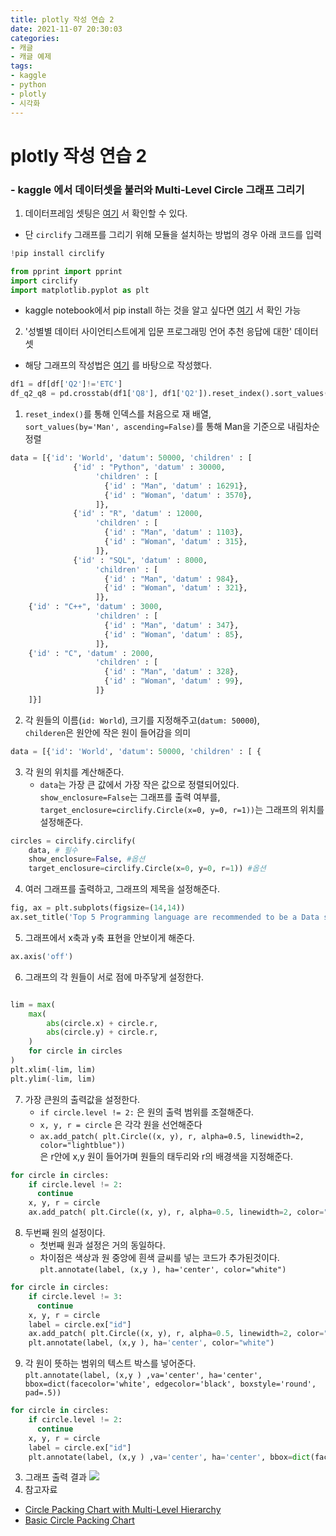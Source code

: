 ```yaml
---
title: plotly 작성 연습 2
date: 2021-11-07 20:30:03
categories:
- 캐글
- 캐글 예제
tags:
- kaggle
- python
- plotly
- 시각화
---
```



# plotly 작성 연습 2
### - kaggle 에서 데이터셋을 불러와 Multi-Level Circle 그래프 그리기

1. 데이터프레임 셋팅은 [여기](https://kimgoden.github.io/2021/11/05/plotly/) 서 확인할 수 있다.
 * 단 `circlify` 그래프를 그리기 위해 모듈을 설치하는 방법의 경우 아래 코드를 입력
```python
!pip install circlify
```


```python
from pprint import pprint
import circlify
import matplotlib.pyplot as plt

```
 * kaggle notebook에서 pip install 하는 것을 알고 싶다면 [여기](https://kimgoden.github.io/categories/%EC%BA%90%EA%B8%80/%EC%BA%90%EA%B8%80-%EC%85%8B%ED%8C%85/) 서 확인 가능

2. '성별별 데이터 사이언티스트에게 입문 프로그래밍 언어 추천 응답에 대한' 데이터 셋
 * 해당 그래프의 작성법은 [여기](https://www.python-graph-gallery.com/circular-packing-several-levels-of-hierarchy) 를 바탕으로 작성했다.

```python
df1 = df[df['Q2']!='ETC']
df_q2_q8 = pd.crosstab(df1['Q8'], df1['Q2']).reset_index().sort_values(by='Man', ascending=False)
```
   1. `reset_index()`를 통해 인덱스를 처음으로 재 배열,<br>`sort_values(by='Man', ascending=False)`를 통해 Man을 기준으로 내림차순 정렬
```python
data = [{'id': 'World', 'datum': 50000, 'children' : [
              {'id' : "Python", 'datum' : 30000,  
                   'children' : [ 
                     {'id' : "Man", 'datum' : 16291},
                     {'id' : "Woman", 'datum' : 3570},
                   ]},
              {'id' : "R", 'datum' : 12000,  
                   'children' : [ 
                     {'id' : "Man", 'datum' : 1103},
                     {'id' : "Woman", 'datum' : 315},
                   ]},
              {'id' : "SQL", 'datum' : 8000,  
                   'children' : [ 
                     {'id' : "Man", 'datum' : 984},
                     {'id' : "Woman", 'datum' : 321},
                   ]},
    {'id' : "C++", 'datum' : 3000,  
                   'children' : [ 
                     {'id' : "Man", 'datum' : 347},
                     {'id' : "Woman", 'datum' : 85},
                   ]},
    {'id' : "C", 'datum' : 2000,  
                   'children' : [ 
                     {'id' : "Man", 'datum' : 328},
                     {'id' : "Woman", 'datum' : 99},
                   ]}
    ]}]
```
  2. 각 원들의 이름(`id: World`),  크기를 지정해주고(`datum: 50000`),<br> `childeren`은 원안에 작은 원이 들어감을 의미</br>
```python
data = [{'id': 'World', 'datum': 50000, 'children' : [ { 
```
   3. 각 원의 위치를 계산해준다.
      + `data`는 가장 큰 값에서 가장 작은 값으로 정렬되어있다.<br>`show_enclosure=False`는 그래프를 출력 여부를,</br>`target_enclosure=circlify.Circle(x=0, y=0, r=1))`는 그래프의 위치를 설정해준다.
```python
circles = circlify.circlify(
    data, # 필수
    show_enclosure=False, #옵션 
    target_enclosure=circlify.Circle(x=0, y=0, r=1)) #옵션
```
4. 여러 그래프를 출력하고, 그래프의 제목을 설정해준다.

```python
fig, ax = plt.subplots(figsize=(14,14))
ax.set_title('Top 5 Programming language are recommended to be a Data scientist')
```
  5. 그래프에서 x축과 y축 표현을 안보이게 해준다.
```python
ax.axis('off')
```
   6. 그래프의 각 원들이 서로 점에 마주닿게 설정한다.
 
```python

lim = max(
    max(
        abs(circle.x) + circle.r,
        abs(circle.y) + circle.r,
    )
    for circle in circles
)
plt.xlim(-lim, lim)
plt.ylim(-lim, lim)
```

   7. 가장 큰원의 출력값을 설정한다.
      - `if circle.level != 2:` 은 원의 출력 범위를 조절해준다.
      - `x, y, r = circle` 은 각각 원을 선언해준다
      - `ax.add_patch( plt.Circle((x, y), r, alpha=0.5, linewidth=2, color="lightblue"))`<br>은 r안에 x,y 원이 들어가며 원들의 태두리와 r의 배경색을 지정해준다.</br>
```python
for circle in circles:
    if circle.level != 2:
      continue
    x, y, r = circle
    ax.add_patch( plt.Circle((x, y), r, alpha=0.5, linewidth=2, color="lightblue"))
```
   8. 두번째 원의 설정이다.
      - 첫번째 원과 설정은 거의 동일하다.
      - 차이점은 색상과 원 중앙에 흰색 글씨를 넣는 코드가 추가된것이다.<br>`plt.annotate(label, (x,y ), ha='center', color="white")`</br>
```python
for circle in circles:
    if circle.level != 3:
      continue
    x, y, r = circle
    label = circle.ex["id"]
    ax.add_patch( plt.Circle((x, y), r, alpha=0.5, linewidth=2, color="#69b3a2"))
    plt.annotate(label, (x,y ), ha='center', color="white")
```
   9. 각 원이 뜻하는 범위의 텍스트 박스를 넣어준다.<br> `plt.annotate(label, (x,y ) ,va='center', ha='center', bbox=dict(facecolor='white', edgecolor='black', boxstyle='round', pad=.5))`</br>
```python
for circle in circles:
    if circle.level != 2:
      continue
    x, y, r = circle
    label = circle.ex["id"]
    plt.annotate(label, (x,y ) ,va='center', ha='center', bbox=dict(facecolor='white', edgecolor='black', boxstyle='round', pad=.5))
```

3. 그래프 출력 결과
![](/images/plotly/cirlce_03.png)
4. 참고자료
- [Circle Packing Chart with Multi-Level Hierarchy](https://www.python-graph-gallery.com/circular-packing-several-levels-of-hierarchy)
- [Basic Circle Packing Chart](https://www.python-graph-gallery.com/circular-packing-1-level-hierarchy)
